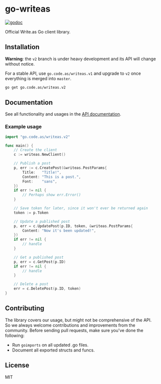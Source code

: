 # go-writeas

[![godoc](https://godoc.org/go.code.as/writeas.v2?status.svg)](https://godoc.org/go.code.as/writeas.v2)

Official Write.as Go client library.

## Installation

**Warning**: the `v2` branch is under heavy development and its API will change without notice.

For a stable API, use `go.code.as/writeas.v1` and upgrade to `v2` once everything is merged into `master`.

```bash
go get go.code.as/writeas.v2
```

## Documentation

See all functionality and usages in the [API documentation](https://developer.write.as/docs/api/).

### Example usage

```go
import "go.code.as/writeas.v2"

func main() {
	// Create the client
	c := writeas.NewClient()

	// Publish a post
	p, err := c.CreatePost(&writeas.PostParams{
		Title:   "Title!",
		Content: "This is a post.",
		Font:    "sans",
	})
	if err != nil {
		// Perhaps show err.Error()
	}

	// Save token for later, since it won't ever be returned again
	token := p.Token

	// Update a published post
	p, err = c.UpdatePost(p.ID, token, &writeas.PostParams{
		Content: "Now it's been updated!",
	})
	if err != nil {
		// handle
	}

	// Get a published post
	p, err = c.GetPost(p.ID)
	if err != nil {
		// handle
	}

	// Delete a post
	err = c.DeletePost(p.ID, token)
}
```

## Contributing

The library covers our usage, but might not be comprehensive of the API. So we always welcome contributions and improvements from the community. Before sending pull requests, make sure you've done the following:

* Run `goimports` on all updated .go files.
* Document all exported structs and funcs.

## License

MIT
